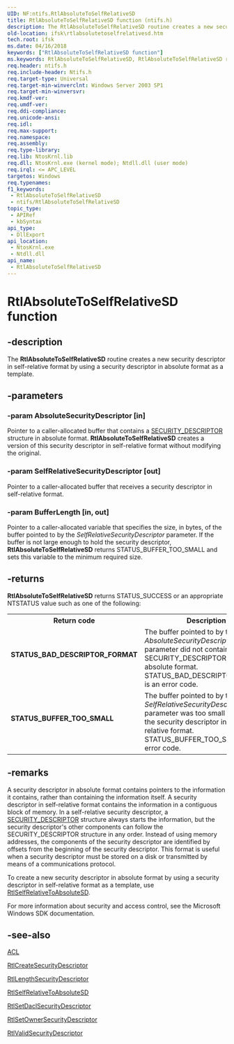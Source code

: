 ```yaml
---
UID: NF:ntifs.RtlAbsoluteToSelfRelativeSD
title: RtlAbsoluteToSelfRelativeSD function (ntifs.h)
description: The RtlAbsoluteToSelfRelativeSD routine creates a new security descriptor in self-relative format by using a security descriptor in absolute format as a template.
old-location: ifsk\rtlabsolutetoselfrelativesd.htm
tech.root: ifsk
ms.date: 04/16/2018
keywords: ["RtlAbsoluteToSelfRelativeSD function"]
ms.keywords: RtlAbsoluteToSelfRelativeSD, RtlAbsoluteToSelfRelativeSD routine [Installable File System Drivers], ifsk.rtlabsolutetoselfrelativesd, ntifs/RtlAbsoluteToSelfRelativeSD, rtlref_809e562f-be24-43d2-8357-ffd83eac421a.xml
req.header: ntifs.h
req.include-header: Ntifs.h
req.target-type: Universal
req.target-min-winverclnt: Windows Server 2003 SP1
req.target-min-winversvr: 
req.kmdf-ver: 
req.umdf-ver: 
req.ddi-compliance: 
req.unicode-ansi: 
req.idl: 
req.max-support: 
req.namespace: 
req.assembly: 
req.type-library: 
req.lib: NtosKrnl.lib
req.dll: NtosKrnl.exe (kernel mode); Ntdll.dll (user mode)
req.irql: <= APC_LEVEL
targetos: Windows
req.typenames: 
f1_keywords:
 - RtlAbsoluteToSelfRelativeSD
 - ntifs/RtlAbsoluteToSelfRelativeSD
topic_type:
 - APIRef
 - kbSyntax
api_type:
 - DllExport
api_location:
 - NtosKrnl.exe
 - Ntdll.dll
api_name:
 - RtlAbsoluteToSelfRelativeSD
---
```


# RtlAbsoluteToSelfRelativeSD function


## -description

The <b>RtlAbsoluteToSelfRelativeSD</b> routine creates a new security descriptor in self-relative format by using a security descriptor in absolute format as a template.

## -parameters

### -param AbsoluteSecurityDescriptor [in]


Pointer to a caller-allocated buffer that contains a <a href="/windows-hardware/drivers/ddi/ntifs/ns-ntifs-_security_descriptor">SECURITY_DESCRIPTOR</a> structure in absolute format. <b>RtlAbsoluteToSelfRelativeSD</b> creates a version of this security descriptor in self-relative format without modifying the original.

### -param SelfRelativeSecurityDescriptor [out]


Pointer to a caller-allocated buffer that receives a security descriptor in self-relative format.

### -param BufferLength [in, out]


Pointer to a caller-allocated variable that specifies the size, in bytes, of the buffer pointed to by the <i>SelfRelativeSecurityDescriptor</i> parameter. If the buffer is not large enough to hold the security descriptor, <b>RtlAbsoluteToSelfRelativeSD</b> returns STATUS_BUFFER_TOO_SMALL and sets this variable to the minimum required size.

## -returns

<b>RtlAbsoluteToSelfRelativeSD</b> returns STATUS_SUCCESS or an appropriate NTSTATUS value such as one of the following:

<table>
<tr>
<th>Return code</th>
<th>Description</th>
</tr>
<tr>
<td width="40%">
<dl>
<dt><b>STATUS_BAD_DESCRIPTOR_FORMAT</b></dt>
</dl>
</td>
<td width="60%">
The buffer pointed to by the <i>AbsoluteSecurityDescriptor</i> parameter did not contain a SECURITY_DESCRIPTOR structure in absolute format. STATUS_BAD_DESCRIPTOR_FORMAT is an error code. 

</td>
</tr>
<tr>
<td width="40%">
<dl>
<dt><b>STATUS_BUFFER_TOO_SMALL</b></dt>
</dl>
</td>
<td width="60%">
The buffer pointed to by the <i>SelfRelativeSecurityDescriptor</i> parameter was too small to contain the security descriptor in self-relative format. STATUS_BUFFER_TOO_SMALL is an error code. 

</td>
</tr>
</table>

## -remarks

A security descriptor in absolute format contains pointers to the information it contains, rather than containing the information itself. A security descriptor in self-relative format contains the information in a contiguous block of memory. In a self-relative security descriptor, a <a href="/windows-hardware/drivers/ddi/ntifs/ns-ntifs-_security_descriptor">SECURITY_DESCRIPTOR</a> structure always starts the information, but the security descriptor's other components can follow the SECURITY_DESCRIPTOR structure in any order. Instead of using memory addresses, the components of the security descriptor are identified by offsets from the beginning of the security descriptor. This format is useful when a security descriptor must be stored on a disk or transmitted by means of a communications protocol. 

To create a new security descriptor in absolute format by using a security descriptor in self-relative format as a template, use <a href="/windows-hardware/drivers/ddi/ntifs/nf-ntifs-rtlselfrelativetoabsolutesd">RtlSelfRelativeToAbsoluteSD</a>. 

For more information about security and access control, see the Microsoft Windows SDK documentation.

## -see-also

<a href="/windows-hardware/drivers/ddi/wdm/ns-wdm-_acl">ACL</a>



<a href="/windows-hardware/drivers/ddi/wdm/nf-wdm-rtlcreatesecuritydescriptor">RtlCreateSecurityDescriptor</a>



<a href="/windows-hardware/drivers/ddi/wdm/nf-wdm-rtllengthsecuritydescriptor">RtlLengthSecurityDescriptor</a>



<a href="/windows-hardware/drivers/ddi/ntifs/nf-ntifs-rtlselfrelativetoabsolutesd">RtlSelfRelativeToAbsoluteSD</a>



<a href="/windows-hardware/drivers/ddi/wdm/nf-wdm-rtlsetdaclsecuritydescriptor">RtlSetDaclSecurityDescriptor</a>



<a href="/windows-hardware/drivers/ddi/ntifs/nf-ntifs-rtlsetownersecuritydescriptor">RtlSetOwnerSecurityDescriptor</a>



<a href="/windows-hardware/drivers/ddi/wdm/nf-wdm-rtlvalidsecuritydescriptor">RtlValidSecurityDescriptor</a>
